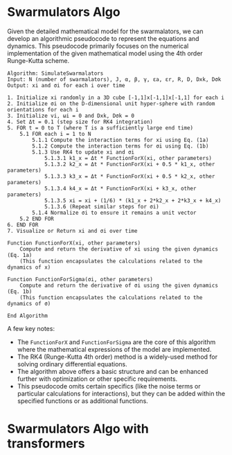 # Swarmulators Algo

Given the detailed mathematical model for the swarmalators, we can develop an algorithmic pseudocode to represent the equations and dynamics. This pseudocode primarily focuses on the numerical implementation of the given mathematical model using the 4th order Runge-Kutta scheme. 

```pseudocode
Algorithm: SimulateSwarmalators
Input: N (number of swarmalators), J, α, β, γ, εa, εr, R, D, Dxk, Dσk
Output: xi and σi for each i over time

1. Initialize xi randomly in a 3D cube [-1,1]x[-1,1]x[-1,1] for each i
2. Initialize σi on the D-dimensional unit hyper-sphere with random orientations for each i
3. Initialize vi, ωi = 0 and Dxk, Dσk = 0
4. Set Δt = 0.1 (step size for RK4 integration)
5. FOR t = 0 to T (where T is a sufficiently large end time)
    5.1 FOR each i = 1 to N
        5.1.1 Compute the interaction terms for xi using Eq. (1a)
        5.1.2 Compute the interaction terms for σi using Eq. (1b)
        5.1.3 Use RK4 to update xi and σi
            5.1.3.1 k1_x = Δt * FunctionForX(xi, other parameters)
            5.1.3.2 k2_x = Δt * FunctionForX(xi + 0.5 * k1_x, other parameters)
            5.1.3.3 k3_x = Δt * FunctionForX(xi + 0.5 * k2_x, other parameters)
            5.1.3.4 k4_x = Δt * FunctionForX(xi + k3_x, other parameters)
            5.1.3.5 xi = xi + (1/6) * (k1_x + 2*k2_x + 2*k3_x + k4_x)
            5.1.3.6 (Repeat similar steps for σi)
        5.1.4 Normalize σi to ensure it remains a unit vector
    5.2 END FOR
6. END FOR
7. Visualize or Return xi and σi over time

Function FunctionForX(xi, other parameters)
    Compute and return the derivative of xi using the given dynamics (Eq. 1a)
    (This function encapsulates the calculations related to the dynamics of x)

Function FunctionForSigma(σi, other parameters)
    Compute and return the derivative of σi using the given dynamics (Eq. 1b)
    (This function encapsulates the calculations related to the dynamics of σ)

End Algorithm
```

A few key notes:
- The `FunctionForX` and `FunctionForSigma` are the core of this algorithm where the mathematical expressions of the model are implemented.
- The RK4 (Runge-Kutta 4th order) method is a widely-used method for solving ordinary differential equations.
- The algorithm above offers a basic structure and can be enhanced further with optimization or other specific requirements.
- This pseudocode omits certain specifics (like the noise terms or particular calculations for interactions), but they can be added within the specified functions or as additional functions.



# Swarmulators Algo with transformers
